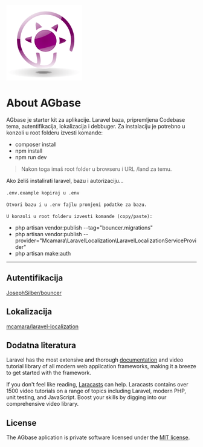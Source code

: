 ![alt text](public/media/aglogo.png "Logo Title Text 1")
# About AGbase

AGbase je starter kit za aplikacije. Laravel baza, pripremljena Codebase tema, autentifikacija, lokalizacija i debbuger. Za instalaciju je potrebno u konzoli u root folderu izvesti komande:

- composer install
- npm install
- npm run dev

> Nakon toga imaš root folder u browseru i URL /land za temu.

Ako želiš instalirati laravel, bazu i autorizaciju...

`.env.example kopiraj u .env`

`Otvori bazu i u .env fajlu promjeni podatke za bazu.`

`U konzoli u root folderu izvesti komande (copy/paste):`

- php artisan vendor:publish --tag="bouncer.migrations"
- php artisan vendor:publish --provider="Mcamara\LaravelLocalization\LaravelLocalizationServiceProvider"
- php artisan make:auth

---

## Autentifikacija

[JosephSilber/bouncer](https://github.com/JosephSilber/bouncer)

## Lokalizacija

[mcamara/laravel-localization](https://github.com/mcamara/laravel-localization)

## Dodatna literatura

Laravel has the most extensive and thorough [documentation](https://laravel.com/docs) and video tutorial library of all modern web application frameworks, making it a breeze to get started with the framework.

If you don't feel like reading, [Laracasts](https://laracasts.com) can help. Laracasts contains over 1500 video tutorials on a range of topics including Laravel, modern PHP, unit testing, and JavaScript. Boost your skills by digging into our comprehensive video library.


## License

The AGbase aplication is private software licensed under the [MIT license](https://opensource.org/licenses/MIT).
